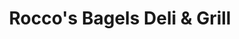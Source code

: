 ---
title: "Rocco's Bagels Deli & Grill"
url: /brooklyn/roccos-bagels-deli-und-grill/
shop: Lebensmittel
---